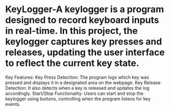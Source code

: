 # KeyLogger-A keylogger is a program designed to record keyboard inputs in real-time. In this project, the keylogger captures key presses and releases, updating the user interface to reflect the current key state.

Key Features:
Key Press Detection: The program logs which key was pressed and displays it in a designated area on the webpage.
Key Release Detection: It also detects when a key is released and updates the log accordingly.
Start/Stop Functionality: Users can start and stop the keylogger using buttons, controlling when the program listens for key events.
